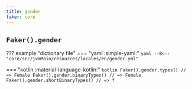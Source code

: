 ```yaml
---
title: gender
faker: core
---
```


## `Faker().gender`

??? example "dictionary file"
    === "yaml :simple-yaml:"
        ```yaml
        --8<-- "core/src/jvmMain/resources/locales/en/gender.yml"
        ```

=== "kotlin :material-language-kotlin:"
    ```kotlin
    Faker().gender.types() // => Female
    Faker().gender.binaryTypes() // => Female
    Faker().gender.shortBinaryTypes() // => f
    ```
